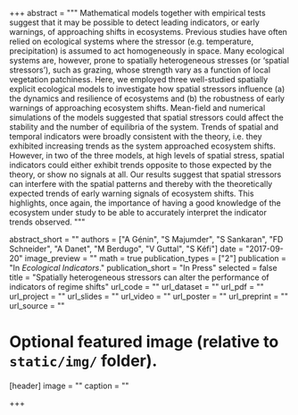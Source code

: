 +++
abstract = """
Mathematical models together with empirical tests suggest that it may be
possible to detect leading indicators, or early warnings, of approaching shifts
in ecosystems. Previous studies have often relied on ecological systems where
the stressor (e.g. temperature, precipitation) is assumed to act homogeneously
in space. Many ecological systems are, however, prone to spatially heterogeneous
stresses (or ‘spatial stressors’), such as grazing, whose strength vary as a
function of local vegetation patchiness. Here, we employed three well-studied
spatially explicit ecological models to investigate how spatial stressors
influence (a) the dynamics and resilience of ecosystems and (b) the robustness
of early warnings of approaching ecosystem shifts. Mean-field and numerical
simulations of the models suggested that spatial stressors could affect the
stability and the number of equilibria of the system. Trends of spatial and
temporal indicators were broadly consistent with the theory, i.e. they exhibited
increasing trends as the system approached ecosystem shifts. However, in two of
the three models, at high levels of spatial stress, spatial indicators could
either exhibit trends opposite to those expected by the theory, or show no
signals at all. Our results suggest that spatial stressors can interfere with
the spatial patterns and thereby with the theoretically expected trends of early
warning signals of ecosystem shifts. This highlights, once again, the importance
of having a good knowledge of the ecosystem under study to be able to accurately
interpret the indicator trends observed.
"""

abstract_short = "" 
authors = ["A Génin", "S Majumder", "S Sankaran", "FD Schneider", "A Danet", "M Berdugo", "V Guttal", "S Kéfi"]
date = "2017-09-20"
image_preview = ""
math = true
publication_types = ["2"]
publication = "In *Ecological Indicators*."
publication_short = "In Press"
selected = false 
title = "Spatially heterogeneous stressors can alter the performance of indicators of regime shifts"
url_code = ""
url_dataset = ""
url_pdf = ""
url_project = ""
url_slides = ""
url_video = ""
url_poster = ""
url_preprint = ""
url_source = ""


# Optional featured image (relative to `static/img/` folder).
[header]
image = ""
caption = ""

+++
